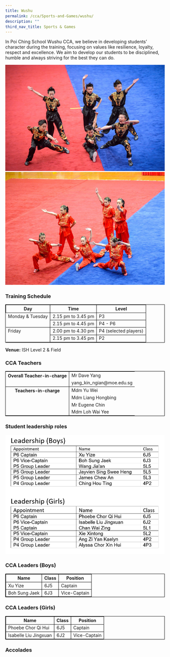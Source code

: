 ```yaml
---
title: Wushu
permalink: /cca/Sports-and-Games/wushu/
description: ""
third_nav_title: Sports & Games
---
```

In Poi Ching School Wushu CCA, we believe in developing students’ character during the training, focusing on values like resilience, loyalty, respect and excellence. We aim to develop our students to be disciplined, humble and always striving for the best they can do.

![](/images/wushu5.jpg)
![](/images/wushu6.jpg)

### Training Schedule

<table style="border-collapse: collapse; border: 1px solid black;">
  <thead>
    <tr>
      <th style="border: 1px solid black;">Day</th>
      <th style="border: 1px solid black;">Time</th>
      <th style="border: 1px solid black;">Level</th>
    </tr>
  </thead>
  <tbody>
    <tr>
      <td style="border: none;border-right: 1px solid black">Monday &amp; Tuesday</td>
      <td style="border: 1px solid black;">2.15 pm to 3.45 pm</td>
      			<td style="border: 1px solid black;">P3</td>
    </tr>
    <tr> 
<td style="border: none;border-right: 1px solid black"></td> <td style="border: 1px solid black;">2.15 pm to 4.45 pm</td>
      <td style="border: 1px solid black;">P4 - P6</td>
    </tr>
    <tr>
      <td style="border: none; border-top: 1px solid black; border-right: 1px solid black">Friday</td>
      <td style="border: 1px solid black;">2.00 pm to 4.30 pm</td>
      			<td style="border: 1px solid black;">P4 (selected players)</td>
    </tr>
    <tr> 
<td style="border: none"></td> 
			<td style="border: 1px solid black;">2.15 pm to 3.45 pm</td>
      <td style="border: 1px solid black;">P2</td>
    </tr>
    </tbody>
</table>

**Venue:**
 ISH Level 2 &amp; Field

### CCA Teachers

<table style="border-collapse: collapse; border: 1px solid black;">
  <tbody>
    <tr>
      <th style="border: none; border-right: 1px solid black">Overall Teacher-in-charge
      </th><td style="border: none;"> Mr Dave Yang</td>
		 </tr>
    <tr>
      <td style="border-bottom: 1px solid black; border-right: 1px solid black"></td>
      <td style="border-bottom: 1px solid black;">yang_kin_ngian@moe.edu.sg  </td>
    </tr>
    <tr>
      <th style="border: none; border-right: 1px solid black">Teachers-in-charge
      </th><td style="border: none;"> Mdm Yu Wei</td>
    </tr>
    <tr>
      <td style="border: none;border-right: 1px solid black"></td>
      <td style="border: none;">Mdm Liang Hongbing   </td>
    </tr>
    <tr> <td style="border: none;border-right: 1px solid black"></td>
      <td style="border: none;"> Mr Eugene Chin    </td>
    </tr>
		<tr> <td style="border: none;border-right: 1px solid black"></td>
      <td style="border: none;"> Mdm Loh Wai Yee  </td>
    </tr>
			
  </tbody>
</table>





### Student leadership roles
![](/images/wushu%20leadership%20roles.png)


### CCA Leaders (Boys)

<table style="border-collapse: collapse; border: 1px solid black;">
  <thead>
    <tr>
      <th style="border: 1px solid black;">Name</th>
      <th style="border: 1px solid black;">Class</th>
      <th style="border: 1px solid black;">Position</th>
    </tr>
  </thead>
  <tbody>
    <tr>
      <td style="border: 1px solid black;">Xu Yize</td>
      <td style="border: 1px solid black;">6J5</td>
      <td style="border: 1px solid black;">Captain</td>
    </tr>
    <tr>
      <td style="border: 1px solid black;">Boh Sung Jaek</td>
      <td style="border: 1px solid black;">6J3</td>
      <td style="border: 1px solid black;">Vice-Captain</td>
    </tr>

  </tbody>
</table>

### CCA Leaders (Girls)

<table style="border-collapse: collapse; border: 1px solid black;">
  <thead>
    <tr>
      <th style="border: 1px solid black;">Name</th>
      <th style="border: 1px solid black;">Class</th>
      <th style="border: 1px solid black;">Position</th>
    </tr>
  </thead>
  <tbody>
    <tr>
      <td style="border: 1px solid black;">Phoebe Chor Qi Hui</td>
      <td style="border: 1px solid black;">6J5</td>
      <td style="border: 1px solid black;">Captain</td>
    </tr>
    <tr>
      <td style="border: 1px solid black;">Isabelle Liu Jingxuan</td>
      <td style="border: 1px solid black;">6J2</td>
      <td style="border: 1px solid black;">Vice-Captain</td>
    </tr>
		  </tbody>
</table>

### Accolades
